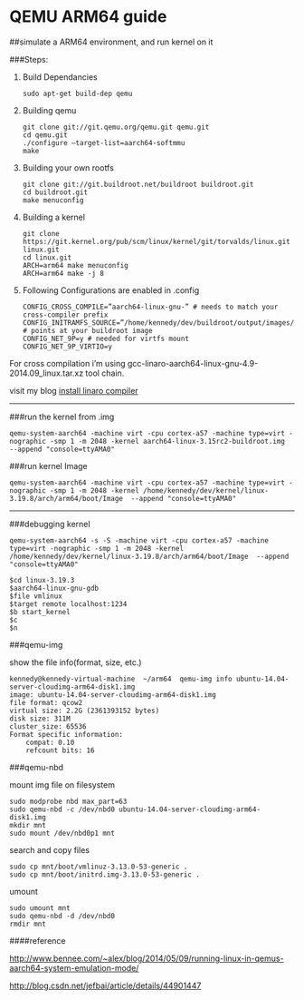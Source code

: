 # QEMU ARM64 guide

##simulate a ARM64 environment, and run kernel on it

###Steps:

1. Build Dependancies

    ```
    sudo apt-get build-dep qemu
    ```

2. Building qemu

    ```
    git clone git://git.qemu.org/qemu.git qemu.git
    cd qemu.git
    ./configure –target-list=aarch64-softmmu
    make
    ```

3. Building your own rootfs

    ```
    git clone git://git.buildroot.net/buildroot buildroot.git
    cd buildroot.git
    make menuconfig
    ```

4. Building a kernel

    ```
    git clone https://git.kernel.org/pub/scm/linux/kernel/git/torvalds/linux.git linux.git
    cd linux.git
    ARCH=arm64 make menuconfig
    ARCH=arm64 make -j 8
    ```

5. Following Configurations are enabled in .config

    ```
    CONFIG_CROSS_COMPILE=”aarch64-linux-gnu-” # needs to match your cross-compiler prefix
    CONFIG_INITRAMFS_SOURCE=”/home/kennedy/dev/buildroot/output/images/rootfs.cpio” # points at your buildroot image
    CONFIG_NET_9P=y # needed for virtfs mount
    CONFIG_NET_9P_VIRTIO=y
    ```

For cross compilation i’m using gcc-linaro-aarch64-linux-gnu-4.9-2014.09_linux.tar.xz tool chain.

visit my blog [install linaro compiler](http://kennedy-han.github.io/2015/06/12/cross-compiler-install.html)

------

###run the kernel from .img

```
qemu-system-aarch64 -machine virt -cpu cortex-a57 -machine type=virt -nographic -smp 1 -m 2048 -kernel aarch64-linux-3.15rc2-buildroot.img  --append "console=ttyAMA0"
```

###run kernel Image

```
qemu-system-aarch64 -machine virt -cpu cortex-a57 -machine type=virt -nographic -smp 1 -m 2048 -kernel /home/kennedy/dev/kernel/linux-3.19.8/arch/arm64/boot/Image  --append "console=ttyAMA0"
```

------

###debugging kernel

```
qemu-system-aarch64 -s -S -machine virt -cpu cortex-a57 -machine type=virt -nographic -smp 1 -m 2048 -kernel /home/kennedy/dev/kernel/linux-3.19.8/arch/arm64/boot/Image  --append "console=ttyAMA0"
```

```
$cd linux-3.19.3
$aarch64-linux-gnu-gdb
$file vmlinux
$target remote localhost:1234
$b start_kernel
$c
$n
```

###qemu-img

show the file info(format, size, etc.)

```
kennedy@kennedy-virtual-machine  ~/arm64  qemu-img info ubuntu-14.04-server-cloudimg-arm64-disk1.img
image: ubuntu-14.04-server-cloudimg-arm64-disk1.img
file format: qcow2
virtual size: 2.2G (2361393152 bytes)
disk size: 311M
cluster_size: 65536
Format specific information:
    compat: 0.10
    refcount bits: 16
```

###qemu-nbd

mount img file on filesystem

```
sudo modprobe nbd max_part=63
sudo qemu-nbd -c /dev/nbd0 ubuntu-14.04-server-cloudimg-arm64-disk1.img
mkdir mnt
sudo mount /dev/nbd0p1 mnt
```

search and copy files

```
sudo cp mnt/boot/vmlinuz-3.13.0-53-generic .
sudo cp mnt/boot/initrd.img-3.13.0-53-generic .
```

umount

```
sudo umount mnt
sudo qemu-nbd -d /dev/nbd0
rmdir mnt
```

####reference

http://www.bennee.com/~alex/blog/2014/05/09/running-linux-in-qemus-aarch64-system-emulation-mode/

http://blog.csdn.net/jefbai/article/details/44901447

